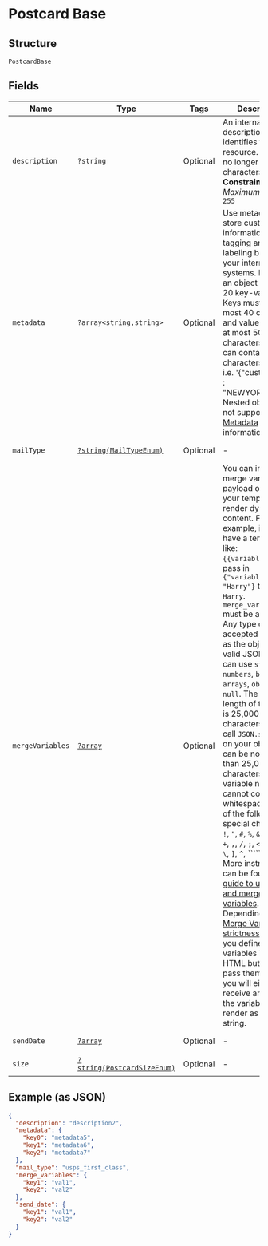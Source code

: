 
# Postcard Base

## Structure

`PostcardBase`

## Fields

| Name | Type | Tags | Description | Getter | Setter |
|  --- | --- | --- | --- | --- | --- |
| `description` | `?string` | Optional | An internal description that identifies this resource. Must be no longer than 255 characters.<br>**Constraints**: *Maximum Length*: `255` | getDescription(): ?string | setDescription(?string description): void |
| `metadata` | `?array<string,string>` | Optional | Use metadata to store custom information for tagging and labeling back to your internal systems. Must be an object with up to 20 key-value pairs. Keys must be at most 40 characters and values must be at most 500 characters. Neither can contain the characters `"` and `\`. i.e. '{"customer_id" : "NEWYORK2015"}' Nested objects are not supported.  See [Metadata](#section/Metadata) for more information. | getMetadata(): ?array | setMetadata(?array metadata): void |
| `mailType` | [`?string(MailTypeEnum)`](../../doc/models/mail-type-enum.md) | Optional | - | getMailType(): ?string | setMailType(?string mailType): void |
| `mergeVariables` | [`?array`](../../doc/models/object-enum.md) | Optional | You can input a merge variable payload object to your template to render dynamic content. For example, if you have a template like: `{{variable_name}}`, pass in `{"variable_name": "Harry"}` to render `Harry`. `merge_variables` must be an object. Any type of value is accepted as long as the object is valid JSON; you can use `strings`, `numbers`, `booleans`, `arrays`, `objects`, or `null`. The max length of the object is 25,000 characters. If you call `JSON.stringify` on your object, it can be no longer than 25,000 characters. Your variable names cannot contain any whitespace or any of the following special characters: `!`, `"`, `#`, `%`, `&`, `'`, `(`, `)`, `*`, `+`, `,`, `/`, `;`, `<`, `=`, `>`, `@`, `[`, `\`, `]`, `^`, `````, `{`, `\|`, `}`, `~`. More instructions can be found in <a href="https://help.lob.com/print-and-mail/designing-mail-creatives/dynamic-personalization#using-html-and-merge-variables-10" target="_blank">our guide to using html and merge variables</a>. Depending on your <a href="https://dashboard.lob.com/#/settings/account" target="_blank">Merge Variable strictness</a> setting, if you define variables in your HTML but do not pass them here, you will either receive an error or the variable will render as an empty string. | getMergeVariables(): ?array | setMergeVariables(?array mergeVariables): void |
| `sendDate` | [`?array`](../../doc/models/object-enum.md) | Optional | - | getSendDate(): ?array | setSendDate(?array sendDate): void |
| `size` | [`?string(PostcardSizeEnum)`](../../doc/models/postcard-size-enum.md) | Optional | - | getSize(): ?string | setSize(?string size): void |

## Example (as JSON)

```json
{
  "description": "description2",
  "metadata": {
    "key0": "metadata5",
    "key1": "metadata6",
    "key2": "metadata7"
  },
  "mail_type": "usps_first_class",
  "merge_variables": {
    "key1": "val1",
    "key2": "val2"
  },
  "send_date": {
    "key1": "val1",
    "key2": "val2"
  }
}
```

